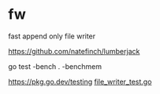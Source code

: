 # fw
fast append only file writer

https://github.com/natefinch/lumberjack

go test -bench . -benchmem

https://pkg.go.dev/testing
[file_writer_test.go](file_writer_test.go)